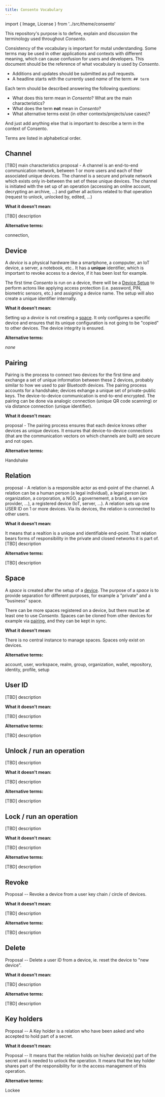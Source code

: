 ```yaml
---
title: Consento Vocabulary
---
```

import { Image, License } from '../src/theme/consento'

This repository's purpose is to define, explain and discussion the terminology used throughout *Consento*.

Consistency of the vocabulary is important for mutal understanding. Some terms may be used in other applications and contexts with different meaning, which can cause confusion for users and developers. This document should be the reference of what vocabulary is used by *Consento*.

- Additions and updates should be submitted as pull requests. 
- A headline starts with the currently used *name* of the term: `## term`

Each term should be described answering the following questions:

- What does this term mean in *Consento*? What are the main characteristics?
- What does the term **not** mean in *Consento*?
- What alternative terms exist (in other contexts/projects/use cases)?

And just add anything else that is important to describe a term in the context of Consento. 

Terms are listed in alphabetical order.

## Channel

[TBD] main characteristics
proposal - A channel is an end-to-end communication network, between 1 or more users and each of their associated unique devices. The channel is a secure and private network which exists only in-between the set of these unique devices.
The channel is initiated with the set up of an operation (accessing an onilne account, decrypting an archive, ...) and gather all actions related to that operation (request to unlock, unlocked by, edited, ...) 

**What it doesn't mean:**

[TBD] description

**Alternative terms:**

connection, 


## Device

A *device* is a physical hardware like a smartphone, a compputer, an IoT device, a server, a notebook, etc.. It has a **unique** identifier, which is important to revoke access to a device, if it has been lost for example.

The first time *Consento* is run on a device, there will be a [Device Setup](#device) to perform actons like applying access protection (i.e. password, PIN, biometric sensors, etc.) and assigning a device name. The setup will also create a unique identifier internally.

**What it doesn't mean:**

Setting up a *device* is not creating a [space](#space). It only configures a specific device and ensures that its unique configuration is not going to be "copied" to other devices. The device integrity is ensured.

**Alternative terms:**

*none*


## Pairing

Pairing is the process to connect two devices for the first time and exchange a set of unique information between these 2 devices, probably similar to how we used to pair Bluetooth devices. The pairing process accounts for a handshake; devices exhange a unique set of private-public keys. The device-to-device communication is end-to-end encrypted. The pairing can be done via analogic connection (unique QR code scanning) or via distance connection (unique identifier).

**What it doesn't mean:**

proposal - The pairing process ensures that each device knows other devices as unique devices. It ensures that device-to-device connections (that are the communication vectors on which channels are built) are secure and not open.

**Alternative terms:**

Handshake

## Relation

proposal - A relation is a responsible actor as end-point of the channel. A relation can be a human person (a legal individual), a legal person (an organization, a corporation, a NGO, a governement, a brand, a service provider, ...), a registered device (IoT, server, ...). A relation sets up one USER ID on 1 or more devices. Via its devices, the relation is connected to other users.

**What it doesn't mean:**

It means that a realtion is a unique and identifiable end-point. That relation bears forms of responsibility in the private and closed networks it is part of.
[TBD] description

**Alternative terms:**

[TBD] description


## Space

A *space* is created after the setup of a [device](#device). The purpose of a *space* is to provide separation for different purposes, for example a "private" and a "business" space. 

There can be more spaces registered on a device, but there must be at least one to use *Consento*. Spaces can be cloned from other devices for example via [pairing](#pairing), and they can be kept in sync.

**What it doesn't mean:**

There is no central instance to manage spaces. Spaces only exist on devices. 

**Alternative terms:**

account, user, workspace, realm, group, organization, wallet, repository, identity, profile, setup


## User ID

[TBD] description

**What it doesn't mean:**

[TBD] description

**Alternative terms:**

[TBD] description


## Unlock / run an operation

[TBD] description

**What it doesn't mean:**

[TBD] description

**Alternative terms:**

[TBD] description


## Lock / run an operation

[TBD] description

**What it doesn't mean:**

[TBD] description

**Alternative terms:**

[TBD] description


## Revoke

Proposal -- Revoke a device from a user key chain / circle of devices.

**What it doesn't mean:**

[TBD] description

**Alternative terms:**

[TBD] description


## Delete

Proposal -- Delete a user iD from a device, ie. reset the device to "new device".

**What it doesn't mean:**

[TBD] description

**Alternative terms:**

[TBD] description


## Key holders

Proposal -- A Key holder is a relation who have been asked and who accepted to hold part of a secret. 

**What it doesn't mean:**

Proposal -- It means that the relation holds on his/her device(s) part of the secret and is needed to unlock the operation. It means that the key holder shares part of the responsibility for in the access management of this operation. 

**Alternative terms:**

Lockee

<License author="Consento" license="CC-BY"/>
